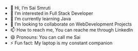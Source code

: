 - 👋 Hi, I’m Sai Smruti
- 👀 I’m interested in Full Stack Developer
- 🌱 I’m currently learning Java
- 💞️ I’m looking to collaborate on WebDevelopment Projects
- 📫 How to reach me, You can reache me through LinkedIn
- 😄 Pronouns: You can call me Sai
- ⚡ Fun fact: My laptop is my constant companion

<!---
saismrutiranjan18/saismrutiranjan18 is a ✨ special ✨ repository because its `README.md` (this file) appears on your GitHub profile.
You can click the Preview link to take a look at your changes.
--->
